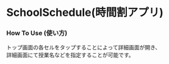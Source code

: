 # SchoolSchedule(時間割アプリ)

### How To Use (使い方)

トップ画面の各セルをタップすることによって詳細画面が開き、  
詳細画面にて授業名などを指定することが可能です。
